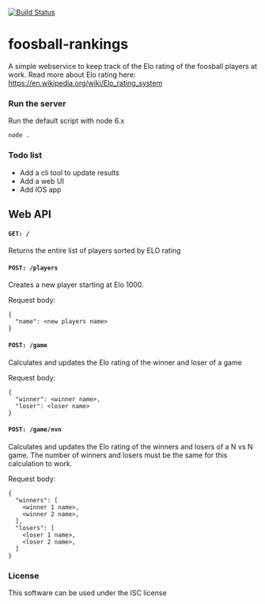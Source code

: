 [![Build Status](https://travis-ci.org/jakobmulvad/foosball-rankings.svg?branch=master)](https://travis-ci.org/jakobmulvad/foosball-rankings)
# foosball-rankings

A simple webservice to keep track of the Elo rating of the foosball players at work. Read more about Elo rating here: https://en.wikipedia.org/wiki/Elo_rating_system

### Run the server

Run the default script with node 6.x

`node .`

### Todo list
- Add a cli tool to update results
- Add a web UI
- Add IOS app

## Web API

#### `GET: /`

Returns the entire list of players sorted by ELO rating

#### `POST: /players`

Creates a new player starting at Elo 1000.

Request body:
```
{
  "name": <new players name>
}
```

#### `POST: /game`

Calculates and updates the Elo rating of the winner and loser of a game

Request body:
```
{
  "winner": <winner name>,
  "loser": <loser name>
}
```

#### `POST: /game/nvn`

Calculates and updates the Elo rating of the winners and losers of a N vs N game. The number of winners and losers must be the same for this calculation to work.

Request body:
```
{
  "winners": [
    <winner 1 name>,
    <winner 2 name>,
  ],
  "losers": [
    <loser 1 name>,
    <loser 2 name>,
  ]
}
```

### License

This software can be used under the ISC license
